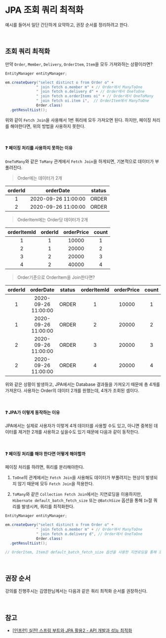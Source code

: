 # JPA 조회 쿼리 최적화

예시를 들어서 일단 간단하게 요약하고, 권장 순서를 정리하려고 한다.

<br>

## 조회 쿼리 최적화

만약 `Order`, `Member`, `Delivery`, `OrderItem`, `Item`을 모두 가져와하는 상황이라면?

```java
EntityManager entityManager;

em.createQuery("select distinct o from Order o" +
              " join fetch o.member m" + // Order에서 ManyToOne
              " join fetch o.delivery d" + // Order에서 OneToOne
              " join fetch o.orderItems oi" + // Order에서 OneToMany
              " join fetch oi.item i",  // OrderItem에서 ManyToOne
              Order.class)
  .getResultList();
```

위와 같이 `Fetch Join`을 사용해서 1번 쿼리에 모두 가져오면 된다. 하지만, 페이징 처리를 해야한다면, 위의 방법을 사용하지 못한다.

<br>

#### :question: 페이징 처리를 사용하지 못하는 이유

`OneToMany`와 같은 `ToMany` 관계에서 `Fetch Join`을 하게되면, 기본적으로 데이터가 부풀려진다.

> Order에는 데이터가 2개

| orderId |      orderDate      | status |
| :-----: | :-----------------: | :----: |
|    1    | 2020-09-26 11:00:00 | ORDER  |
|    2    | 2020-09-26 11:00:00 | ORDER  |

> OrderItem에는 Order당 데이터가 2개

| orderItemId | orderId | orderPrice | count |
| :---------: | :-----: | :--------: | :---: |
|      1      |    1    |   10000    |   1   |
|      2      |    1    |   20000    |   2   |
|      3      |    2    |   20000    |   3   |
|      4      |    2    |   40000    |   4   |

> Order기준으로 OrderItem을 Join한다면?

| orderId |      orderDate      | status | orderItemId | orderPrice | count |
| :-----: | :-----------------: | :----: | :---------: | :--------: | :---: |
|    1    | 2020-09-26 11:00:00 | ORDER  |      1      |   10000    |   1   |
|    1    | 2020-09-26 11:00:00 | ORDER  |      2      |   20000    |   2   |
|    2    | 2020-09-26 11:00:00 | ORDER  |      3      |   20000    |   3   |
|    2    | 2020-09-26 11:00:00 | ORDER  |      4      |   20000    |   4   |

위와 같은 상황이 발생하고, JPA에서는 Database 결과들을 가져오기 때문에 총 4개를 가져온다. 사용자는 Order의 데이터 2개를 원했는데, 4개가 조회된 셈이다.

<br>

#### :question: JPA가 이렇게 동작하는 이유

JPA에서는 실제로 사용자가 이렇게 4개 데이터를 사용할 수도 있고, 아니면 중복된 데이터를 제거한 2개를 사용하고 싶을수도 있기 때문에 다음과 같이 동작한다.

<br>

#### :question: 페이징 처리를 해야 한다면 어떻게 해야할까

페이징 처리를 하려면, 쿼리를 분리해야한다.

1. `ToOne`의 관계에서는 `Fetch Join`을 사용해도 데이터가 부풀려지는 현상이 발생되지 않기 때문에 모두 `Fetch Join`을 적용한다.

2. `ToMany`와 같은 `Collection Fetch Join`에서는 지연로딩을 이용하지만, `Hibernate default_batch_fetch_size` 또는 `@BatchSize` 옵션을 통해 `In`절 쿼리를 발생시켜, 쿼리를 최적화한다.

```java
EntityManager entityManager;

em.createQuery("select distinct o from Order o" +
              " join fetch o.member m" + // Order에서 ManyToOne
              " join fetch o.delivery d", // Order에서 OneToOne
              Order.class)
  .getResultList();

// OrderItem, Item은 default_batch_fetch_size 옵션을 사용한 지연로딩을 통해 조회
```

<br>

## 권장 순서

강의를 진행주시는 김영한님께서는 다음과 같은 쿼리 최적화 순서를 권장하신다.

<br>

## 참고

- [[인프런] 실전! 스프링 부트와 JPA 활용2 - API 개발과 성능 최적화](https://www.inflearn.com/course/%EC%8A%A4%ED%94%84%EB%A7%81%EB%B6%80%ED%8A%B8-JPA-API%EA%B0%9C%EB%B0%9C-%EC%84%B1%EB%8A%A5%EC%B5%9C%EC%A0%81%ED%99%94)
